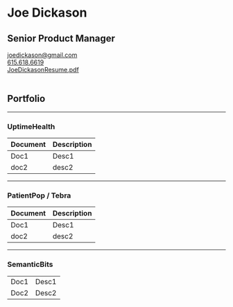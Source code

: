 # Joe Dickason
## Senior Product Manager
<joedickason@gmail.com>
<br>[615.618.6619](tel:6156186619)
<br>[JoeDickasonResume.pdf](docs/JoeDickasonResume.pdf)
<br>
<br>
## Portfolio
---
### UptimeHealth
| Document | Description |
| --- | ----------- |
| Doc1 | Desc1 |
| doc2 | desc2 |

---
### PatientPop / Tebra
| Document | Description |
| --- | ----------- |
| Doc1 | Desc1 |
| doc2 | desc2 |

---
### SemanticBits
<table>
  <tr>
    <td>Doc1</td>
    <td>Desc1</td>
  </tr>
  <tr>
    <td>Doc2</td>
    <td>Desc2</td>
  </tr>
</table>
